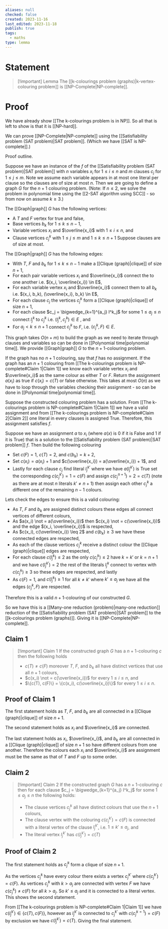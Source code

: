 ```yaml
---
aliases: null
checked: false
created: 2023-11-16
last_edited: 2023-11-18
publish: true
tags:
  - maths
type: lemma
---
```

# Statement

> [!important] Lemma
> The [[k-colourings problem (graphs)|k-vertex-colouring problem]] is [[NP-Complete|NP-complete]].

# Proof

We have already show [[The k-colourings problem is in NP]]. So all that is left to show is that it is [[NP-hard]].

We can prove [[NP-Complete|NP-complete]] using the [[Satisfiability problem (SAT problem)|SAT problem]]. (Which we have [[SAT is NP-complete]].)

Proof outline.

Suppose we have an instance of the $f$ of the [[Satisfiability problem (SAT problem)|SAT problem]] with $n$ variables $x_i$ for $1 \leq i \leq n$ and $m$ clauses $c_j$ for $1 \leq j \leq m$. Note we assume each variable appears in at most one literal per clause so the clauses are of size at most $n$. Then we are going to define a graph $G$ for the $n+1$ colouring problem. (Note: If $n \leq 2$, we solve the problem in polynomial time using the [[2-SAT algorithm using SCC]] - so from now on assume $k \geq 3$.)

The [[Graph|graph]] $G$ has the following vertices:
- A $T$ and $F$ vertex for true and false,
- Base vertices $b_k$ for $1 \leq k \leq n - 1$,
- Variable vertices $x_i$ and $\overline{x_i}$ with $1 \leq i \leq n$, and
- Clause vertices $c_j^k$ with $1 \leq j \leq m$ and $1 \leq k \leq n+1$ Suppose clauses are of size at most.

The [[Graph|graph]] $G$ has the following edges:
- With $T$, $F$ and $b_k$ for $1  \leq k \leq n-1$ make a [[Clique (graph)|clique]] of size $n+1$,
- For each pair variable vertices $x_i$ and $\overline{x_i}$ connect the to one another i.e. $(x_i, \overline{x_i}) \in E$,
- For each variable vertex $x_i$ and $\overline{x_i}$ connect them to all $b_k$ i.e. $(x_i, b_k), (\overline{x_i}, b_k) \in E$,
- For each clause $c_j$ the vertices $c_j^k$ form a [[Clique (graph)|clique]] of size $n+1$,
- For each clause $c_j = \bigwedge_{k=1}^{a_j} l^k_j$ for some $1 \leq a_j \leq n$ connect $l^k_j$ to $c_j^k$ i.e. $(l^k_j,c^k_j) \in E$ , and
- For $a_j < k \leq n+1$ connect $c^k_j$ to $F$, i.e. $(c^k_j, F) \in E$.

This graph takes $O(n + m)$ to build the graph as we need to iterate through clauses and variables so can be done in [[Polynomial time|polynomial time]]. We provide [[Graph|graph]] $G$ to the $n+1$-colouring problem.

If the graph has no $n+1$ colouring, say that $f$ has no assignment. If the graph has an $n+1$ colouring from [[The k-colourings problem is NP-complete#Claim 1|Claim 1]] we know each variable vertex $x_i$ and $\overline{x_i}$ as the same colour as either $T$ or $F$. Return the assignment $a(x_i)$ as true if $c(x_i) = c(T)$ or false otherwise. This takes at most $O(n)$ as we have to loop through the variables checking their assignment - so can be done in [[Polynomial time|polynomial time]].

Suppose the constructed colouring problem has a solution. From [[The k-colourings problem is NP-complete#Claim 1|Claim 1]] we have a valid assignment and from [[The k-colourings problem is NP-complete#Claim 2|Claim 2]] one literal in every clauses is assigned True. Therefore, this assignment satisfies $f$.

Suppose we have an assignment $a$ to $x_i$ (where $a(x)$ is 0 if it is False and 1 if it is True) that is a solution to the [[Satisfiability problem (SAT problem)|SAT problem]] $f$. Then build the following colouring
- Set $c(F) = 1$, $c(T) = 2$, and $c(b_k) = k + 2$,
- Set $c(x_i) = a(x_i) + 1$ and $c(\overline{x_i}) = a(\overline{x_i}) + 1$, and
- Lastly for each clause $c_j$ find literal $l^{k'}_j$ where we have $a(l^{k'}_j)$ is True set the corresponding $c(c_j^{k'}) = 1 = c(F)$ and assign $c(c^{n+1}_j) = 2 = c(T)$ (note as there are at most $n$ literals $k' \not = n+1$) then assign each other $c_j^k$ a different one of the remaining $n-1$ colours.

Lets check the edges to ensure this is a valid colouring:
- As $T$, $F$ and $b_k$ are assigned distinct colours these edges all connect vertices of different colours,
- As $a(x_i) \not = a(\overline{x_i})$ then $c(x_i) \not = c(\overline{x_I})$ and the edge $(x_i, \overline{x_i})$ is respected,
- As $c(x_i), c(\overline{x_i}) \leq 2$ and $c(b_k) \geq 3$ we have these connected edges are respected,
- As each of the clause vertices $c_j^k$ receive a distinct colour the [[Clique (graph)|clique]] edges are respected,
- For each clause $c(l^k_j) \leq 2$ as the only $c(c_j^k) \leq 2$ have $k = k'$ or $k = n+1$ and we have $c(l^{k'}_j) = 2$ the rest of the literals $l^k_j$ connect to vertex with $c(c_j^k) \geq 3$ so these edges are respected, and lastly
- As $c(F) = 1$, and $c(l^k_j) \geq 1$ for all $k \not = k'$ where $k' \leq a_j$ we have all the edges $(c_j^k, F)$ are respected.

Therefore this is a valid $n+1$-colouring of our constructed $G$.

So we have this is a [[Many-one reduction (problem)|many-one reduction]] reduction of the [[Satisfiability problem (SAT problem)|SAT problem]] to the [[k-colourings problem (graphs)]]. Giving it is [[NP-Complete|NP-complete]].

## Claim 1

>[!important] Claim 1
>If the constructed graph $G$ has a $n+1$-colouring $c$ then the following holds
>- $c(T) \not = c(F)$ moreover $T$, $F$, and $b_k$ all have distinct vertices that use all $n + 1$ colours,
>- $c(x_i) \not = c(\overline{x_i})$ for every $1 \leq i \leq n$, and
>- $\{c(T), c(F)\} = \{c(x_i), c(\overline{x_i})\}$ for every $1 \leq i \leq n$.

## Proof of Claim 1

The first statement holds as $T$, $F$, and $b_k$ are all connected in a [[Clique (graph)|clique]] of size $n+1$.

The second statement holds as $x_i$ and $\overline{x_i}$ are connected.

The last statement holds as $x_i$, $\overline{x_i}$, and $b_k$ are all connected in a [[Clique (graph)|clique]] of size $n+1$ so have different colours from one another. Therefore the colours each $x_i$ and $\overline{x_i}$ are assignment must be the same as that of $T$ and $F$ up to some order.

## Claim 2

>[!important] Claim 2
>If the constructed graph $G$ has a $n+1$-colouring $c$ then for each clause $c_j = \bigwedge_{k=1}^{a_j} l^k_j$ for some $1 \leq a_j \leq n$ the following holds:
>- The clause vertices $c_j^k$ all have distinct colours that use the $n+1$ colours,
>- The clause vertex with the colouring $c(c_{j}^{k'}) = c(F)$ is connected with a literal vertex of the clause $l_j^{k'}$, i.e. $1 \leq k' \leq a_j$, and
>- The literal vertex $l_j^{k'}$ has $c(l_j^{k'}) = c(T)$

## Proof of Claim 2

The first statement holds as $c_j^k$ form a clique of size $n+1$.

As the vertices $c_j^k$ have every colour there exists a vertex $c_j^{k'}$ where $c(c_j^{k'}) = c(F)$. As vertices $c_j^k$ with $k > a_j$  are connected with vertex $F$ we have $c(c_j^k) \not = c(F)$ for all $k > a_j$. So $k' \leq a_j$ and it is connected to a literal vertex. This shows the second statement.

From [[The k-colourings problem is NP-complete#Claim 1|Claim 1]] we have $c(l^{k'}_j) \in \{c(T), c(F)\}$, however as $l^{k'}_j$ is connected to $c_j^{k'}$ with $c(c_j^{k=1}) = c(F)$ by exclusion we have $c(l^{k'}_j) = c(T$). Giving the final statement.


